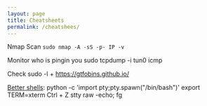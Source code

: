 ```yaml
---
layout: page
title: Cheatsheets
permalink: /cheatshees/
---
```


Nmap Scan ```sudo nmap -A -sS -p- IP -v```


Monitor who is pingin you sudo tcpdump -i tun0 icmp

Check sudo -l + https://gtfobins.github.io/


[Better shells](https://tryhackme.com/room/introtoshells): 
python -c 'import pty;pty.spawn("/bin/bash")'
export TERM=xterm
Ctrl + Z
stty raw -echo; fg